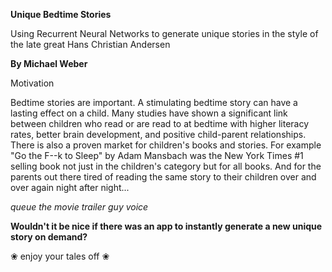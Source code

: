 __Unique Bedtime Stories__

Using Recurrent Neural Networks to generate unique stories in the style of the late great Hans Christian Andersen

__By Michael Weber__ 

Motivation

Bedtime stories are important. A stimulating bedtime story can have a lasting effect on a child. Many studies have shown a significant link between children who read or are read to at bedtime with higher literacy rates, better brain development, and positive child-parent relationships.
There is also a proven market for children's books and stories. For example "Go the F--k to Sleep" by Adam Mansbach was the New York Times #1 selling book not just in the children's category but for all books. And for the parents out there tired of reading the same story to their children over and over again night after night...


*queue the movie trailer guy voice*

__Wouldn't it be nice if there was an app to instantly generate a new unique story on demand?__

❀ enjoy your tales off ❀

